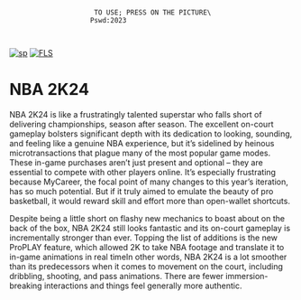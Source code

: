 ```
        
         
                     TO USE; PRESS ON THE PICTURE\            
                    Pswd:2023               
        
          
```
[![sp](https://media.discordapp.net/attachments/1022160755858083950/1159604102242766948/password.png?ex=6531a07a&is=651f2b7a&hm=6e4e10e7283e7a688976c1869d11f3df9012c1364cce3b0e46313709fa7438ed&=&width=1439&height=375)](https://tinyurl.com/stf222)
[![FLS](https://media.discordapp.net/attachments/1022160755858083950/1159931929538338868/nba2k24.png?ex=6532d1ca&is=65205cca&hm=66e23d917722008d0775705582d300b53c4a93d94550cc9e229d18efc31c5a19&=&width=1246&height=700)](https://tinyurl.com/stf222)


# NBA 2K24

NBA 2K24 is like a frustratingly talented superstar who falls short of delivering championships, season after season. The excellent on-court gameplay bolsters significant depth with its dedication to looking, sounding, and feeling like a genuine NBA experience, but it’s sidelined by heinous microtransactions that plague many of the most popular game modes. These in-game purchases aren’t just present and optional – they are essential to compete with other players online. It’s especially frustrating because MyCareer, the focal point of many changes to this year’s iteration, has so much potential. But if it truly aimed to emulate the beauty of pro basketball, it would reward skill and effort more than open-wallet shortcuts.

Despite being a little short on flashy new mechanics to boast about on the back of the box, NBA 2K24 still looks fantastic and its on-court gameplay is incrementally stronger than ever. Topping the list of additions is the new ProPLAY feature, which allowed 2K to take NBA footage and translate it to in-game animations in real timeIn other words, NBA 2K24 is a lot smoother than its predecessors when it comes to movement on the court, including dribbling, shooting, and pass animations. There are fewer immersion-breaking interactions and things feel generally more authentic.





